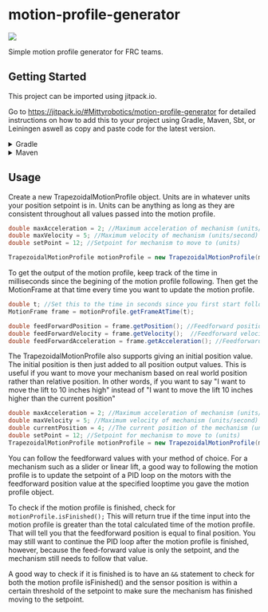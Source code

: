 # motion-profile-generator

[![](https://jitpack.io/v/Mittyrobotics/motion-profile-generator.svg)](https://jitpack.io/#Mittyrobotics/motion-profile-generator)

Simple motion profile generator for FRC teams.
## Getting Started
This project can be imported using jitpack.io.

Go to https://jitpack.io/#Mittyrobotics/motion-profile-generator for detailed instructions on how to add this to your project using Gradle, Maven, Sbt, or Leiningen aswell as copy and paste code for the latest version.

<details><summary>Gradle</summary>
Add this to your root build.gradle:
  
```python
allprojects {
 repositories {
		...
		maven { url 'https://jitpack.io' }
	}
}
```
Add the dependency:
```python
dependencies {
    compile 'com.github.Mittyrobotics:motion-profile-generator:ENTER_LATEST_VERSION_HERE'
}
```
Replace ENTER_LATEST_VERSION_HERE with the latest version shown on the badge at the top of the README.
</details>
<details><summary>Maven</summary>
Add the JitPack repository to your build file:
  
```python
<repositories>
	<repository>
		   <id>jitpack.io</id>
		   <url>https://jitpack.io</url>
	</repository>
</repositories>
```
Add the dependency:
```python
<dependency>
	   <groupId>com.github.Mittyrobotics</groupId>
	   <artifactId>motion-profile-generator</artifactId>
	   <version>ENTER_LATEST_VERSION_HERE</version>
</dependency>
  ```
Replace ENTER_LATEST_VERSION_HERE with the latest version shown on the badge at the top of the README.
</details>

## Usage
Create a new TrapezoidalMotionProfile object. Units are in whatever units your position setpoint is in. Units can be anything as long as they are consistent throughout all values passed into the motion profile.
```java
double maxAcceleration = 2; //Maximum acceleration of mechanism (units/second^2)
double maxVelocity = 5; //Maximum velocity of mechanism (units/second)
double setPoint = 12; //Setpoint for mechanism to move to (units)

TrapezoidalMotionProfile motionProfile = new TrapezoidalMotionProfile(maxAcceleration, maxVelocity, setpoint);
```
To get the output of the motion profile, keep track of the time in milliseconds since the begining of the motion profile following. Then get the MotionFrame at that time every time you want to update the motion profile.
```java
double t; //Set this to the time in seconds since you first start following the motion profile.
MotionFrame frame = motionProfile.getFrameAtTime(t);

double feedForwardPosition = frame.getPosition(); //Feedforward position value at time t
double feedForwardVelocity = frame.getVelocity();  //Feedforward velocity value at time t
double feedForwardAcceleration = frame.getAcceleration(); //Feedforward acceleration value at time t
```
The TrapezoidalMotionProfile also supports giving an initial position value. The initial position is then just added to all position output values. This is useful if you want to move your mechanism based on real world position rather than relative position. In other words, if you want to say "I want to move the lift to 10 inches high" instead of "I want to move the lift 10 inches higher than the current position"
```java
double maxAcceleration = 2; //Maximum acceleration of mechanism (units/second^2)
double maxVelocity = 5; //Maximum velocity of mechanism (units/second)
double currentPosition = 4; //The current position of the mechanism (units)
double setPoint = 12; //Setpoint for mechanism to move to (units)
TrapezoidalMotionProfile motionProfile = new TrapezoidalMotionProfile(maxAcceleration, maxVelocity, currentPosition, setpoint);
```
You can follow the feedforward values with your method of choice. For a mechanism such as a slider or linear lift, a good way to following the motion profile is to update the setpoint of a PID loop on the motors with the feedforward position value at the specified looptime you gave the motion profile object.

To check if the motion profile is finished, check for ``` motionProfile.isFinished();``` This will return true if the time input into the motion profile is greater than the total calculated time of the motion profile. That will tell you that the feedforward position is equal to final position. You may still want to continue the PID loop after the motion profile is finished, however, because the feed-forward value is only the setpoint, and the mechanism still needs to follow that value. 

A good way to check if it is finished is to have an ```&&``` statement to check for both the motion profile isFinished() and the sensor position is within a certain threshold of the setpoint to make sure the mechanism has finished moving to the setpoint.
